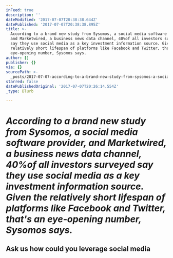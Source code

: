 ```yaml
---
inFeed: true
description: ''
dateModified: '2017-07-07T20:38:38.644Z'
datePublished: '2017-07-07T20:38:38.895Z'
title: >-
  According to a brand new study from Sysomos, a social media software provider,
  and Marketwired, a business news data channel, 40%of all investors surveyed
  say they use social media as a key investment information source. Given the
  relatively short lifespan of platforms like Facebook and Twitter, that's an
  eye-opening number, Sysomos says.
author: []
publisher: {}
via: {}
sourcePath: >-
  _posts/2017-07-07-according-to-a-brand-new-study-from-sysomos-a-social-media.md
starred: false
datePublishedOriginal: '2017-07-07T20:26:14.554Z'
_type: Blurb

---
```

# _**According to a brand new study from Sysomos, a social media software provider, and Marketwired, a business news data channel, 40%of all investors surveyed say they use social media as a key investment information source. Given the relatively short lifespan of platforms like Facebook and Twitter, that's an eye-opening number, Sysomos says.**_

## Ask us how could you leverage social media
